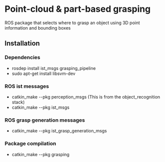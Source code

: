 # Point-cloud & part-based grasping
ROS package that selects where to grasp an object using 3D point information and bounding boxes
## Installation
### Dependencies
+ rosdep install ist_msgs grasping_pipeline
+ sudo apt-get install libsvm-dev

### ROS ist messages
+ catkin_make --pkg perception_msgs (This is from the object_recognition stack)
+ catkin_make --pkg ist_msgs

### ROS grasp generation messages
+ catkin_make --pkg ist_grasp_generation_msgs

### Package compilation
+ catkin_make --pkg grasping
